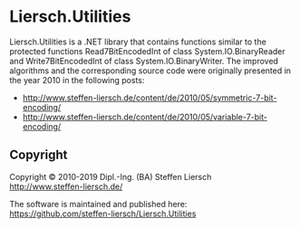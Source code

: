 ﻿Liersch.Utilities
=================

Liersch.Utilities is a .NET library that contains functions similar to the protected functions Read7BitEncodedInt of class System.IO.BinaryReader and Write7BitEncodedInt of class System.IO.BinaryWriter. The improved algorithms and the corresponding source code were originally presented in the year 2010 in the following posts:

- http://www.steffen-liersch.de/content/de/2010/05/symmetric-7-bit-encoding/
- http://www.steffen-liersch.de/content/de/2010/05/variable-7-bit-encoding/


Copyright
---------

Copyright © 2010-2019 Dipl.-Ing. (BA) Steffen Liersch  
http://www.steffen-liersch.de/

The software is maintained and published here:  
https://github.com/steffen-liersch/Liersch.Utilities
